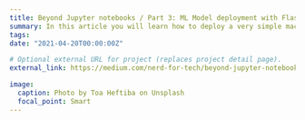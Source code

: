 ```yaml
---
title: Beyond Jupyter notebooks / Part 3: ML Model deployment with Flask and Docker
summary: In this article you will learn how to deploy a very simple machine learning model with Flask and build a container with Docker.
tags:
date: "2021-04-20T00:00:00Z"

# Optional external URL for project (replaces project detail page).
external_link: https://medium.com/nerd-for-tech/beyond-jupyter-notebooks-8fc0333517f3

image:
  caption: Photo by Toa Heftiba on Unsplash
  focal_point: Smart
---
```


